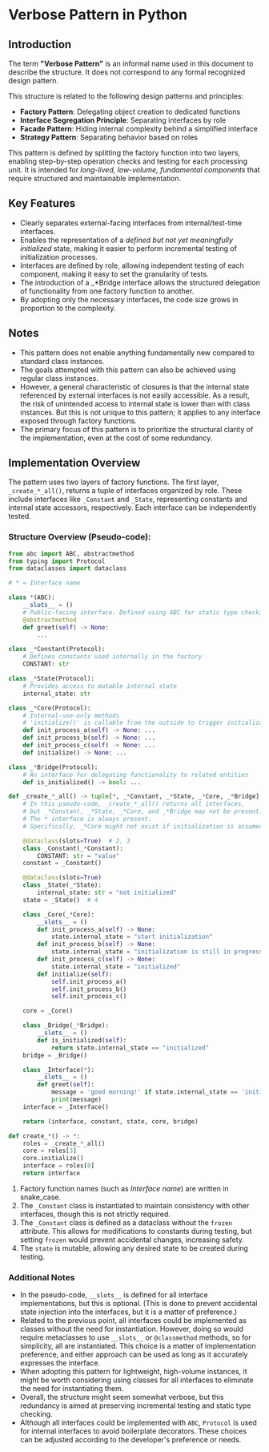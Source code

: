# Verbose Pattern in Python

## Introduction

The term **"Verbose Pattern"** is an informal name used in this document to describe the structure. It does not correspond to any formal recognized design pattern.

This structure is related to the following design patterns and principles:

* **Factory Pattern**: Delegating object creation to dedicated functions
* **Interface Segregation Principle**: Separating interfaces by role
* **Facade Pattern**: Hiding internal complexity behind a simplified interface
* **Strategy Pattern**: Separating behavior based on roles

This pattern is defined by splitting the factory function into two layers, enabling step-by-step operation checks and testing for each processing unit. It is intended for *long-lived, low-volume, fundamental components* that require structured and maintainable implementation.

## Key Features

* Clearly separates external-facing interfaces from internal/test-time interfaces.
* Enables the representation of a *defined but not yet meaningfully initialized* state, making it easier to perform incremental testing of initialization processes.
* Interfaces are defined by role, allowing independent testing of each component, making it easy to set the granularity of tests.
* The introduction of a \_\*Bridge interface allows the structured delegation of functionality from one factory function to another.
* By adopting only the necessary interfaces, the code size grows in proportion to the complexity.

## Notes

* This pattern does not enable anything fundamentally new compared to standard class instances.
* The goals attempted with this pattern can also be achieved using regular class instances.
* However, a general characteristic of closures is that the internal state referenced by external interfaces is not easily accessible. As a result, the risk of unintended access to internal state is lower than with class instances. But this is not unique to this pattern; it applies to any interface exposed through factory functions.
* The primary focus of this pattern is to prioritize the structural clarity of the implementation, even at the cost of some redundancy.

## Implementation Overview

The pattern uses two layers of factory functions. The first layer, `_create_*_all()`, returns a tuple of interfaces organized by role. These include interfaces like `_Constant` and `_State`, representing constants and internal state accessors, respectively. Each interface can be independently tested.

### Structure Overview (Pseudo-code):

```python
from abc import ABC, abstractmethod
from typing import Protocol
from dataclasses import dataclass

# * = Interface name

class *(ABC):
    __slots__ = ()
    # Public-facing interface. Defined using ABC for static type checking.
    @abstractmethod
    def greet(self) -> None:
        ...

class _*Constant(Protocol):
    # Defines constants used internally in the factory
    CONSTANT: str

class _*State(Protocol):
    # Provides access to mutable internal state
    internal_state: str

class _*Core(Protocol):
    # Internal-use-only methods
    # 'initialize()' is callable from the outside to trigger initialization.
    def init_process_a(self) -> None: ...
    def init_process_b(self) -> None: ...
    def init_process_c(self) -> None: ...
    def initialize() -> None: ...

class _*Bridge(Protocol):
    # An interface for delegating functionality to related entities
    def is_initialized() -> bool: ...

def _create_*_all() -> tuple[*, _*Constant, _*State, _*Core, _*Bridge]:  # 1
    # In this pseudo-code, _create_*_all() returns all interfaces, 
    # but _*Constant, _*State, _*Core, and _*Bridge may not be present. 
    # The * interface is always present.
    # Specifically, _*Core might not exist if initialization is assumed to be done through function arguments.

    @dataclass(slots=True)  # 2, 3
    class _Constant(_*Constant):
        CONSTANT: str = "value"
    constant = _Constant()

    @dataclass(slots=True)
    class _State(_*State):
        internal_state: str = "not initialized"
    state = _State()  # 4

    class _Core(_*Core):
        __slots__ = ()
        def init_process_a(self) -> None:
            state.internal_state = "start initialization"
        def init_process_b(self) -> None:
            state.internal_state = "initialization is still in progress"
        def init_process_c(self) -> None:
            state.internal_state = "initialized"
        def initialize(self):
            self.init_process_a()
            self.init_process_b()
            self.init_process_c()

    core = _Core()

    class _Bridge(_*Bridge):
        __slots__ = ()
        def is_initialized(self):
            return state.internal_state == "initialized"
    bridge = _Bridge()

    class _Interface(*):
        __slots__ = ()
        def greet(self):
            message = 'good morning!' if state.internal_state == 'initialized' else 'zzz...'
            print(message)
    interface = _Interface()

    return (interface, constant, state, core, bridge)

def create_*() -> *:
    roles = _create_*_all()
    core = roles[3]
    core.initialize()
    interface = roles[0]
    return interface
```

1. Factory function names (such as *Interface name*) are written in snake\_case.
2. The `_Constant` class is instantiated to maintain consistency with other interfaces, though this is not strictly required.
3. The `_Constant` class is defined as a dataclass without the `frozen` attribute. This allows for modifications to constants during testing, but setting `frozen` would prevent accidental changes, increasing safety.
4. The `state` is mutable, allowing any desired state to be created during testing.

### Additional Notes

* In the pseudo-code, `__slots__` is defined for all interface implementations, but this is optional. (This is done to prevent accidental state injection into the interfaces, but it is a matter of preference.)
* Related to the previous point, all interfaces could be implemented as classes without the need for instantiation. However, doing so would require metaclasses to use `__slots__` or `@classmethod` methods, so for simplicity, all are instantiated. This choice is a matter of implementation preference, and either approach can be used as long as it accurately expresses the interface.
* When adopting this pattern for lightweight, high-volume instances, it might be worth considering using classes for all interfaces to eliminate the need for instantiating them.
* Overall, the structure might seem somewhat verbose, but this redundancy is aimed at preserving incremental testing and static type checking.
* Although all interfaces could be implemented with `ABC`, `Protocol` is used for internal interfaces to avoid boilerplate decorators. These choices can be adjusted according to the developer's preference or needs.
